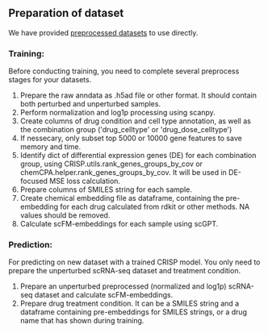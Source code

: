 ## Preparation of dataset
We have provided [preprocessed datasets](https://drive.google.com/drive/folders/1QWjmpYZMaqxfLwIeLjwoz-H9vX60udeu?usp=drive_link) to use directly.


### Training:
Before conducting training, you need to complete several preprocess stages for your datasets.

1. Prepare the raw anndata as .h5ad file or other format. It should contain both perturbed and unperturbed samples.
2. Perform normalization and log1p processing using scanpy.
3. Create columns of drug condition and cell type annotation, as well as the combination group ('drug_celltype' or 'drug_dose_celltype')
4. If nessecary, only subset top 5000 or 10000 gene features to save memory and time.
4. Identify dict of differential expression genes (DE) for each combination group, using CRISP.utils.rank_genes_groups_by_cov or chemCPA.helper.rank_genes_groups_by_cov. It will be used in DE-focused MSE loss calculation.
4. Prepare columns of SMILES string for each sample.
5. Create chemical embedding file as dataframe, containing the pre-embedding for each drug calculated from rdkit or other methods. NA values should be removed.
6. Calculate scFM-embeddings for each sample using scGPT.


### Prediction:
For predicting on new dataset with a trained CRISP model. You only need to prepare the unperturbed scRNA-seq dataset and treatment condition.

1. Prepare an unperturbed preprocessed (normalized and log1p) scRNA-seq dataset and calculate scFM-embeddings.
2. Prepare drug treatment condition. It can be a SMILES string and a dataframe containing pre-embeddings for SMILES strings, or a drug name that has shown during training. 

